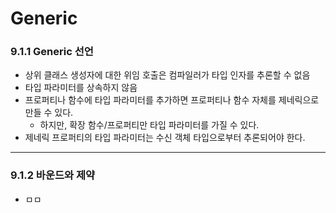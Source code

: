 # Generic
### 9.1.1 Generic 선언
- 상위 클래스 생성자에 대한 위임 호출은 컴파일러가 타입 인자를 추론할 수 없음
- 타입 파라미터를 상속하지 않음
- 프로퍼티나 함수에 타입 파라미터를 추가하면 프로퍼티나 함수 자체를 제네릭으로 만들 수 있다.
  - 하지만, 확장 함수/프로퍼티만 타입 파라미터를 가질 수 있다.
- 제네릭 프로퍼티의 타입 파라미터는 수신 객체 타입으로부터 추론되어야 한다.
<hr>

### 9.1.2 바운드와 제약
- ㅁㅁ